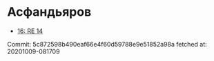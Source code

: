 # Асфандьяров
- [16: RE 14](16.md)

Commit: 5c872598b490eaf66e4f60d59788e9e51852a98a
 fetched at: 20201009-081709
